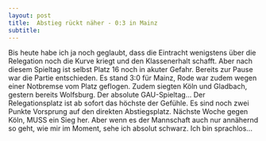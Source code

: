 ```yaml
---
layout: post
title:  Abstieg rückt näher - 0:3 in Mainz
subtitle:  
---
```


Bis heute habe ich ja noch geglaubt, dass die Eintracht wenigstens über die Relegation noch die Kurve kriegt und den Klassenerhalt schafft. Aber nach diesem Spieltag ist selbst Platz 16 noch in akuter Gefahr. Bereits zur Pause war die Partie entschieden. Es stand 3:0 für Mainz, Rode war zudem wegen einer Notbremse vom Platz geflogen. Zudem siegten Köln und Gladbach, gestern bereits Wolfsburg. Der absolute GAU-Spieltag... Der Relegationsplatz ist ab sofort das höchste der Gefühle. Es sind noch zwei Punkte Vorsprung auf den direkten Abstiegsplatz. Nächste Woche gegen Köln, MUSS ein Sieg her. Aber wenn es der Mannschaft auch nur annähernd so geht, wie mir im Moment, sehe ich absolut schwarz. Ich bin sprachlos...



